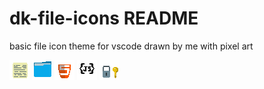 # dk-file-icons README


basic file icon theme for vscode drawn by me with pixel art

![alt text](icons/file.png) ![alt text](icons/folder.png) ![alt text](icons/html.png) ![alt text](icons/json.png) ![alt text](icons/key.png)